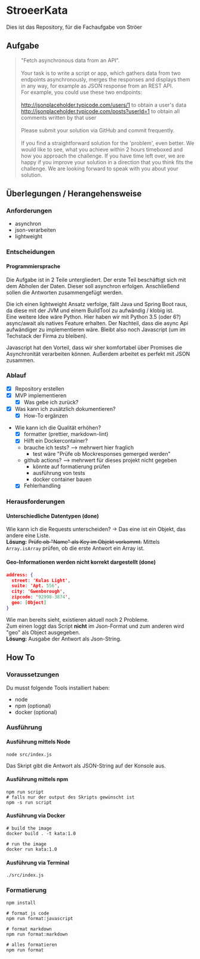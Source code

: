 # StroeerKata

Dies ist das Repository, für die Fachaufgabe von Ströer

## Aufgabe

> "Fetch asynchronous data from an API".\
> \
> Your task is to write a script or app, which gathers data from two endpoints asynchronously, merges the responses and
> displays them in any way, for example as JSON response from an REST API.\
> For example, you could use these two endpoints:\
> \
> <http://jsonplaceholder.typicode.com/users/1> to obtain a user's data\
> <http://jsonplaceholder.typicode.com/posts?userId=1> to obtain all comments written by that user\
> \
> Please submit your solution via GitHub and commit frequently. \
> \
> If you find a straightforward solution for the 'problem', even better.
> We would like to see, what you achieve within 2 hours timeboxed and how you approach the challenge.
> If you have time left over, we are happy if you improve your solution in a direction that you think fits the challenge.
> We are looking forward to speak with you about your solution.

## Überlegungen / Herangehensweise

### Anforderungen

- asynchron
- json-verarbeiten
- lightweight

### Entscheidungen

#### Programmiersprache

Die Aufgabe ist in 2 Teile untergliedert. Der erste Teil beschäftigt sich mit dem Abholen der Daten. Dieser soll
asynchron erfolgen. Anschließend sollen die Antworten zusammengefügt werden.

Die ich einen lightweight Ansatz verfolge, fällt Java und Spring Boot raus, da diese mit der JVM und einem BuildTool zu
aufwändig / klobig ist.\
Eine weitere Idee wäre Python. Hier haben wir mit Python 3.5 (oder 6?) async/await als natives Feature erhalten. Der
Nachteil, dass die async Api aufwändiger zu implementieren wäre. Bleibt also noch Javascript (um im Techstack der Firma
zu bleiben).

Javascript hat den Vorteil, dass wir sher komfortabel über Promises die Asynchronität verarbeiten können. Außerdem
arbeitet es perfekt mit JSON zusammen.

### Ablauf

- [x] Repository erstellen
- [x] MVP implementieren
  - [x] Was gebe ich zurück?
- [x] Was kann ich zusätzlich dokumentieren?
  - [x] How-To ergänzen
- Wie kann ich die Qualität erhöhen?
  - [x] formatter (prettier, markdown-lint)
  - [x] Hilft ein Dockercontainer?
  - brauche ich tests? --> mehrwert hier fraglich
    - test wäre "Prüfe ob Mockresponses gemerged werden"
  - github actions? --> mehrwert für dieses projekt nicht gegeben
    - könnte auf formatierung prüfen
    - ausführung von tests
    - docker container bauen
  - [x] Fehlerhandling

### Herausforderungen

#### Unterschiedliche Datentypen (done)

Wie kann ich die Requests unterscheiden?
-> Das eine ist ein Objekt, das andere eine Liste.\
**Lösung:** ~~Prüfe ob "Name" als Key im Objekt vorkommt.~~ Mittels `Array.isArray` prüfen, ob die erste Antwort ein
Array ist.

#### Geo-Informationen werden nicht korrekt dargestellt (done)

```json
address: {
  street: 'Kulas Light',
  suite: 'Apt. 556',
  city: 'Gwenborough',
  zipcode: '92998-3874',
  geo: [Object]
}
```

Wie man bereits sieht, existieren aktuell noch 2 Probleme.\
Zum einen loggt das Script **nicht** im Json-Format und zum anderen wird "geo" als Object ausgegeben.\
**Lösung:** Ausgabe der Antwort als Json-String.

## How To

### Voraussetzungen

Du musst folgende Tools installiert haben:

- node
- npm (optional)
- docker (optional)

### Ausführung

#### Ausführung mittels Node

```shell
node src/index.js
```

Das Skript gibt die Antwort als JSON-String auf der Konsole aus.

#### Ausführung mittels npm

```shell
npm run script
# falls nur der output des Skripts gewünscht ist
npm -s run script
```

#### Ausführung via Docker

```shell
# build the image
docker build . -t kata:1.0

# run the image
docker run kata:1.0
```

#### Ausführung via Terminal

```shell
./src/index.js
```

### Formatierung

```shell
npm install

# format js code
npm run format:javascript

# format markdown
npm run format:markdown

# alles formatieren
npm run format
```
